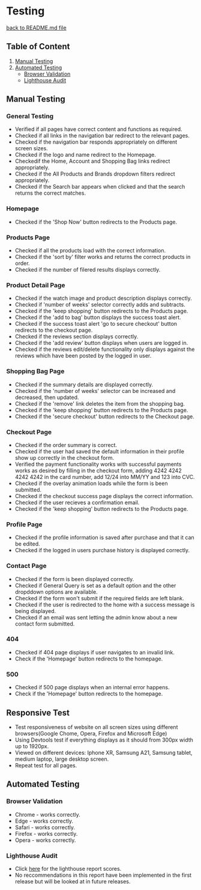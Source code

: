 # Testing

[back to README.md file](https://github.com/Gmanprodev/Time-To-Rent/blob/master/README.md)

## Table of Content

1. [Manual Testing](#manual-testing)
2. [Automated Testing](#automated-testing)
    * [Browser Validation](#browser-validation)
    * [Lighthouse Audit](#lighthouse-audit)




## Manual Testing

### General Testing
- Verified if all pages have correct content and functions as required.
- Checked if all links in the navigation bar redirect to the relevant pages.
- Checked if the navigation bar responds appropriately on different screen sizes.
- Checked if the logo and name redirect to the Homepage.
- Checkedif the Home, Account and Shopping Bag links redirect appropriately.
- Checked if the All Products and Brands dropdown filters redirect appropriately.
- Checked if the Search bar appears when clicked and that the search returns the correct matches.

### Homepage
- Checked if the 'Shop Now' button redirects to the Products page.

### Products Page
- Checked if all the products load with the correct information.
- Checked if the 'sort by' filter works and returns the correct products in order.
- Checked if the number of filered results displays correctly.

### Product Detail Page
- Checked if the watch image and product description displays correctly.
- Checked if 'number of weeks' selector correctly adds and subtracts.
- Checked if the 'keep shopping' button redirects to the Products page.
- Checked if the 'add to bag' button displays the success toast alert.
- Checked if the success toast alert 'go to secure checkout' button redirects to the checkout page.
- Checked if the reviews section displays correctly.
- Checked if the 'add review' button displays when users are logged in.
- Checked if the reviews edit/delete functionality only displays against the reviews which have been posted by the logged in user.

### Shopping Bag Page
- Checked if the summary details are displayed correctly.
- Checked if the 'number of weeks' selector can be increased and decreased, then updated.
- Checked if the 'remove' link deletes the item from the shopping bag.
- Checked if the 'keep shopping' button redirects to the Products page.
- Checked if the 'secure checkout' button redirects to the Checkout page. 

### Checkout Page
- Checked if the order summary is correct.
- Checked if the user had saved the default information in their profile show up correctly in the checkout form.
- Verified the payment functionality works with successful payments works as desired by filling in the checkout form, adding 4242 4242 4242 4242
in the card number, add 12/24 into MM/YY and 123 into CVC.
- Checked if the overlay animation loads while the form is been submitted.
- Checked if the checkout success page displays the correct information.
- Checked if the user recieves a confirmation email.
- Checked if the 'keep shopping' button redirects to the Products page.

### Profile Page
- Checked if the profile information is saved after purchase and that it can be edited.
- Checked if the logged in users purchase history is displayed correctly.

### Contact Page
- Checked if the form is been displayed correctly.
- Checked if General Query is set as a default option and the other dropddown options are available.
- Checked if the form won't submit if the required fields are left blank.
- Checked if the user is redirected to the home with a success message is being displayed.
- Checked if an email was sent letting the admin know about a new contact form submitted.
    
### 404
- Checked if 404 page displays if user navigates to an invalid link.
- Check if the 'Homepage' button redirects to the homepage.

### 500
- Checked if 500 page displays when an internal error happens.
- Check if the 'Homepage' button redirects to the homepage.

## Responsive Test
- Test responsiveness of website on all screen sizes using different browsers(Google Chome, Opera, Firefox and Microsoft Edge)
- Using Devtools test if everything displays as it should from 300px width up to 1920px.
- Viewed on different devices: Iphone XR, Samsung A21, Samsung tablet, medium laptop, large desktop screen.
- Repeat test for all pages.


## Automated Testing

### Browser Validation

   * Chrome - works correctly.
   * Edge - works correctly.
   * Safari - works correctly.
   * Firefox - works correctly.
   * Opera - works correctly.

### Lighthouse Audit

   * Click [here](test_images/lighthouse_report.png) for the lighthouse report scores.
   * No reccommendations in this report have been implemented in the first release but will be looked at in future releases.
